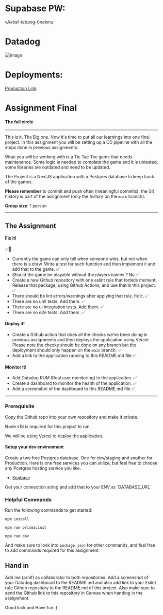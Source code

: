 # Supabase PW:
vAxbaf-tebpog-0nekmu

# Datadog
![image](https://user-images.githubusercontent.com/28103505/228817264-a28e9409-5e14-4cee-bca4-90fc500101cf.png)



# Deployments:

[Production Link](https://vihu-final-pgef2up5n-helgituan.vercel.app).


# Assignment Final

#### The full circle

---

This is it. The Big one. Now it's time to put all our learnings into one final project. In this assignment you will be setting up a CD pipeline with all the steps done in previous assignments.

What you will be working with is a Tic Tac Toe game that needs maintenance. Some logic is needed to complete the game and it is untested, some libraries are outdated and need to be updated.

The Project is a NextJS application with a Postgres database to keep track of the games.

**Please remember** to commit and push often (meaningful commits), the Git history is part of the assignment (only the history on the `main` branch).

**Group size**: 1 person

---

## The Assignment

#### **Fix it!**
✅🚫
- Currently the game can only tell when someone wins, but not when there is a draw. Write a test for such function and then implement it and add that to the game. ✅
- Should the game be playable without the players names ? No ✅
- Create a new Github repository with one eslint rule that forbids moment. Release that package, using Github Actions, and use that in this project. ✅
- There should be lint errors/warnings after applying that rule, fix it. ✅
- There are no unit tests. Add them. ✅
- There are no ui integration tests. Add them. ✅
- There are no e2e tests. Add them. ✅

#### **Deploy it!**

- Create a Github action that does all the checks we've been doing in previous assignments and then deploys the application using Vercel. Please note the checks should be done on any branch but the deployment should only happen on the `main` branch. ✅ 
- Add a link to the application running to this README.md file ✅

#### **Monitor it!**

- Add Datadog RUM (Real user monitoring) to the application. ✅
- Create a dashboard to monitor the health of the application. ✅
- Add a screenshot of the dashboard to this README.md file ✅

---

### Prerequisite

Copy the Github repo into your own repository and make it private.

Node v18 is required for this project to run.

We will be using [Vercel](https://vercel.com/) to deploy the application.

#### Setup your dev environment

Create a two free Postgres database. One for dev/staging and another for Production.
Here is one free services you can utilize, but feel free to choose any Postgres hosting service you like.

- [Supbase](https://app.supabase.com/)

Get your connection string and add that to your ENV as ´DATABASE_URL´

### Helpful Commands

Run the following commands to get started:

`npm install`

`npm run prisma:init`

`npm run dev`

And make sure to look into `package.json` for other commands, and feel free to add commands required for this assignment.

## Hand in

Add me (arnif) as collaborator to both repositories. Add a screenshot of your Datadog dashboard to the README.md and also add link to your Eslint rule Github repository to the README.md of this project.
Also make sure to send the Github link to this repository in Canvas when handing in the assignment.

Good luck and Have fun :)
